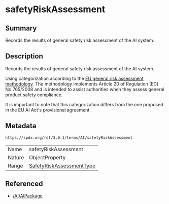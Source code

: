 <!-- Automatically generated by spec-parser v2.5.0 on 2024-08-10T18:46:28.607668+00:00 -->
<!-- SPDX-License-Identifier: Community-Spec-1.0 -->

# safetyRiskAssessment

## Summary

Records the results of general safety risk assessment of the AI system.


## Description

Records the results of general safety risk assessment of the AI system.

Using categorization according to the
[EU general risk assessment methodology](https://ec.europa.eu/docsroom/documents/17107).
The methodology implements Article 20 of Regulation (EC) No 765/2008 and is
intended to assist authorities when they assess general product safety
compliance.

It is important to note that this categorization differs from the one proposed
in the EU AI Act's provisional agreement.


## Metadata

`https://spdx.org/rdf/3.0.1/terms/AI/safetyRiskAssessment`


| | |
|---|---|
| Name | safetyRiskAssessment |
| Nature | ObjectProperty |
| Range | [SafetyRiskAssessmentType](../Vocabularies/SafetyRiskAssessmentType.md) |




## Referenced

- [/AI/AIPackage](../../AI/Classes/AIPackage.md)

